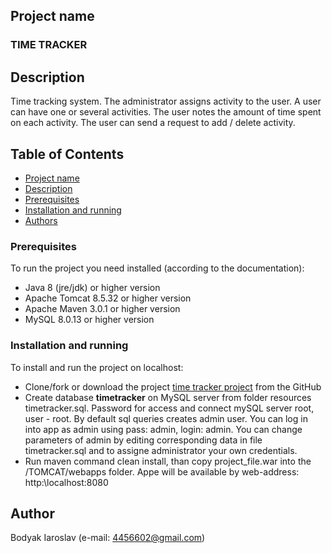 ## Project name
### TIME TRACKER

## Description
Time tracking system. The administrator assigns activity to the user. A user can have one or several activities. The user notes the amount of time spent on each activity. The user can send a request to add / delete activity.

## Table of Contents
* [Project name](#project-name)
* [Description](#description)
* [Prerequisites](#prerequisites)
* [Installation and running](#installation-and-running)
* [Authors](#authors)

### Prerequisites
To run the project you need installed (according to the documentation): 
  * Java 8 (jre/jdk) or higher version 
  * Apache Tomcat 8.5.32 or higher version
  * Apache Maven 3.0.1 or higher version
  * MySQL 8.0.13 or higher version
  
### Installation and running
To install and run the project on localhost:
 * Clone/fork or download the project [time tracker project](https://github.com/Ray-ParkerDEV/Servlet_login_origin) from the GitHub 
 * Create database **timetracker** on MySQL server from folder resources timetracker.sql. Password for access and connect mySQL server root, user - root. By default sql queries creates admin user. You can log in into app as admin using pass: admin, login: admin. You can change parameters of admin by editing corresponding data in file timetracker.sql and to assigne administrator your own credentials.
 * Run maven command clean install, than copy project_file.war into the /TOMCAT/webapps folder. 
 Appe will be available by web-address: http:\\localhost:8080

## Author
Bodyak Iaroslav (e-mail: [4456602@gmail.com](mailto:4456602@gmail.com))




